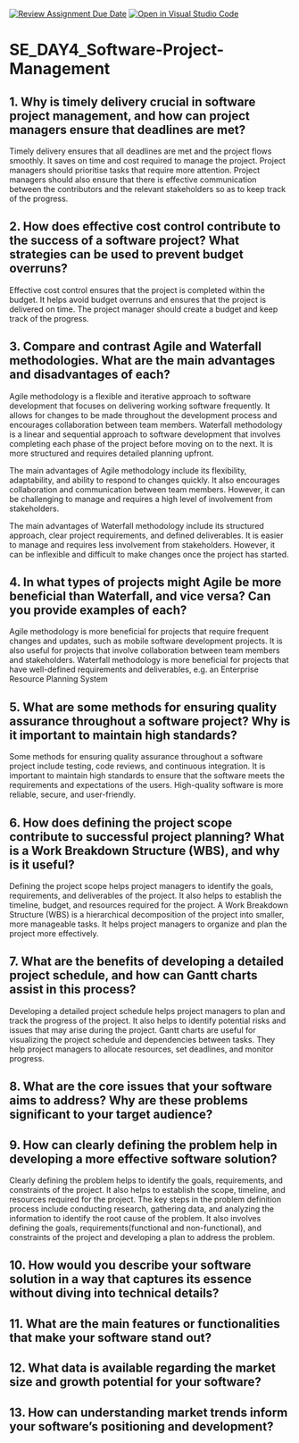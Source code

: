 [![Review Assignment Due Date](https://classroom.github.com/assets/deadline-readme-button-22041afd0340ce965d47ae6ef1cefeee28c7c493a6346c4f15d667ab976d596c.svg)](https://classroom.github.com/a/9pw6JKcu)
[![Open in Visual Studio Code](https://classroom.github.com/assets/open-in-vscode-2e0aaae1b6195c2367325f4f02e2d04e9abb55f0b24a779b69b11b9e10269abc.svg)](https://classroom.github.com/online_ide?assignment_repo_id=18455938&assignment_repo_type=AssignmentRepo)
# SE_DAY4_Software-Project-Management
## 1. Why is timely delivery crucial in software project management, and how can project managers ensure that deadlines are met?

Timely delivery ensures that all deadlines are met and the project flows smoothly. It saves on time and cost required to manage the project. Project managers should prioritise tasks that require more attention. Project managers should also ensure that there is effective communication between the contributors and the relevant stakeholders so as to keep track of the progress.

## 2. How does effective cost control contribute to the success of a software project? What strategies can be used to prevent budget overruns?

Effective cost control ensures that the project is completed within the budget. It helps avoid budget overruns and ensures that the project is delivered on time. The project manager should create a budget and keep track of the progress.

## 3. Compare and contrast Agile and Waterfall methodologies. What are the main advantages and disadvantages of each?

Agile methodology is a flexible and iterative approach to software development that focuses on delivering working software frequently. It allows for changes to be made throughout the development process and encourages collaboration between team members. Waterfall methodology is a linear and sequential approach to software development that involves completing each phase of the project before moving on to the next. It is more structured and requires detailed planning upfront.

The main advantages of Agile methodology include its flexibility, adaptability, and ability to respond to changes quickly. It also encourages collaboration and communication between team members. However, it can be challenging to manage and requires a high level of involvement from stakeholders.

The main advantages of Waterfall methodology include its structured approach, clear project requirements, and defined deliverables. It is easier to manage and requires less involvement from stakeholders. However, it can be inflexible and difficult to make changes once the project has started.

## 4. In what types of projects might Agile be more beneficial than Waterfall, and vice versa? Can you provide examples of each?

Agile methodology is more beneficial for projects that require frequent changes and updates, such as mobile software development projects. It is also useful for projects that involve collaboration between team members and stakeholders. Waterfall methodology is more beneficial for projects that have well-defined requirements and deliverables, e.g. an Enterprise Resource Planning System

## 5. What are some methods for ensuring quality assurance throughout a software project? Why is it important to maintain high standards?

Some methods for ensuring quality assurance throughout a software project include testing, code reviews, and continuous integration. It is important to maintain high standards to ensure that the software meets the requirements and expectations of the users. High-quality software is more reliable, secure, and user-friendly.

## 6. How does defining the project scope contribute to successful project planning? What is a Work Breakdown Structure (WBS), and why is it useful?

Defining the project scope helps project managers to identify the goals, requirements, and deliverables of the project. It also helps to establish the timeline, budget, and resources required for the project. A Work Breakdown Structure (WBS) is a hierarchical decomposition of the project into smaller, more manageable tasks. It helps project managers to organize and plan the project more effectively.

## 7. What are the benefits of developing a detailed project schedule, and how can Gantt charts assist in this process?

Developing a detailed project schedule helps project managers to plan and track the progress of the project. It also helps to identify potential risks and issues that may arise during the project. Gantt charts are useful for visualizing the project schedule and dependencies between tasks. They help project managers to allocate resources, set deadlines, and monitor progress.

## 8. What are the core issues that your software aims to address? Why are these problems significant to your target audience?


## 9. How can clearly defining the problem help in developing a more effective software solution?

Clearly defining the problem helps to identify the goals, requirements, and constraints of the project. It also helps to establish the scope, timeline, and resources required for the project. The key steps in the problem definition process include conducting research, gathering data, and analyzing the information to identify the root cause of the problem. It also involves defining the goals, requirements(functional and non-functional), and constraints of the project and developing a plan to address the problem.

## 10. How would you describe your software solution in a way that captures its essence without diving into technical details?

## 11. What are the main features or functionalities that make your software stand out?

## 12. What data is available regarding the market size and growth potential for your software?

## 13. How can understanding market trends inform your software’s positioning and development?

